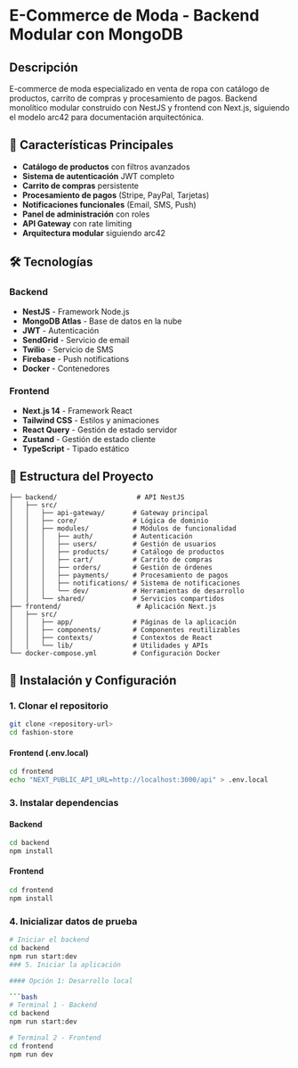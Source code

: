 # E-Commerce de Moda - Backend Modular con MongoDB

## Descripción

E-commerce de moda especializado en venta de ropa con catálogo de productos, carrito de compras y procesamiento de pagos. Backend monolítico modular construido con NestJS y frontend con Next.js, siguiendo el modelo arc42 para documentación arquitectónica.

## 🚀 Características Principales

- **Catálogo de productos** con filtros avanzados
- **Sistema de autenticación** JWT completo
- **Carrito de compras** persistente
- **Procesamiento de pagos** (Stripe, PayPal, Tarjetas)
- **Notificaciones funcionales** (Email, SMS, Push)
- **Panel de administración** con roles
- **API Gateway** con rate limiting
- **Arquitectura modular** siguiendo arc42

## 🛠️ Tecnologías

### Backend

- **NestJS** - Framework Node.js
- **MongoDB Atlas** - Base de datos en la nube
- **JWT** - Autenticación
- **SendGrid** - Servicio de email
- **Twilio** - Servicio de SMS
- **Firebase** - Push notifications
- **Docker** - Contenedores

### Frontend

- **Next.js 14** - Framework React
- **Tailwind CSS** - Estilos y animaciones
- **React Query** - Gestión de estado servidor
- **Zustand** - Gestión de estado cliente
- **TypeScript** - Tipado estático

## 📁 Estructura del Proyecto

```
├── backend/                    # API NestJS
│   ├── src/
│   │   ├── api-gateway/       # Gateway principal
│   │   ├── core/              # Lógica de dominio
│   │   ├── modules/           # Módulos de funcionalidad
│   │   │   ├── auth/          # Autenticación
│   │   │   ├── users/         # Gestión de usuarios
│   │   │   ├── products/      # Catálogo de productos
│   │   │   ├── cart/          # Carrito de compras
│   │   │   ├── orders/        # Gestión de órdenes
│   │   │   ├── payments/      # Procesamiento de pagos
│   │   │   ├── notifications/ # Sistema de notificaciones
│   │   │   └── dev/           # Herramientas de desarrollo
│   │   └── shared/            # Servicios compartidos
├── frontend/                   # Aplicación Next.js
│   ├── src/
│   │   ├── app/               # Páginas de la aplicación
│   │   ├── components/        # Componentes reutilizables
│   │   ├── contexts/          # Contextos de React
│   │   └── lib/               # Utilidades y APIs
└── docker-compose.yml         # Configuración Docker
```

## 🚀 Instalación y Configuración

### 1. Clonar el repositorio

```bash
git clone <repository-url>
cd fashion-store
```
#### Frontend (.env.local)

```bash
cd frontend
echo "NEXT_PUBLIC_API_URL=http://localhost:3000/api" > .env.local
```

### 3. Instalar dependencias

#### Backend

```bash
cd backend
npm install
```

#### Frontend

```bash
cd frontend
npm install
```

### 4. Inicializar datos de prueba

```bash
# Iniciar el backend
cd backend
npm run start:dev
### 5. Iniciar la aplicación

#### Opción 1: Desarrollo local

```bash
# Terminal 1 - Backend
cd backend
npm run start:dev

# Terminal 2 - Frontend
cd frontend
npm run dev
```
